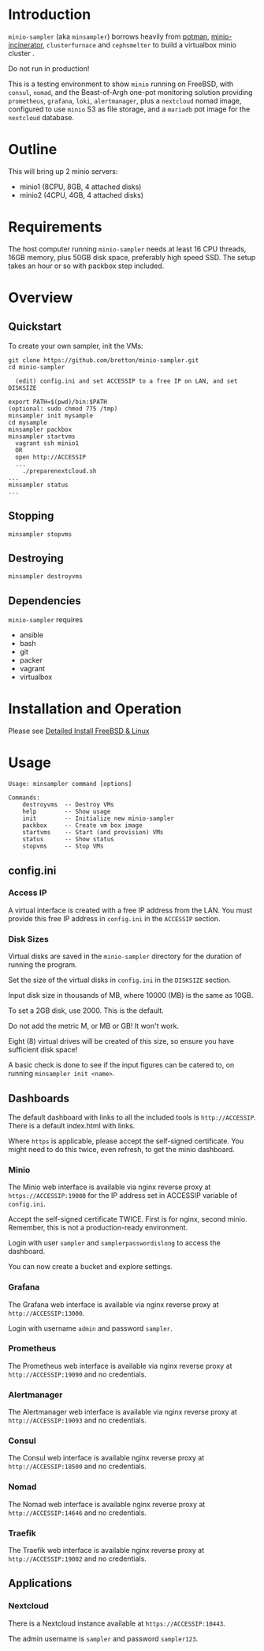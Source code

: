 # Introduction
`minio-sampler` (aka `minsampler`) borrows heavily from [potman](https://github.com/bsdpot/potman), [minio-incinerator](https://github.com/bretton/minio-incinerator/), `clusterfurnace` and `cephsmelter` to build a virtualbox minio cluster .

Do not run in production! 

This is a testing environment to show `minio` running on FreeBSD, with `consul`, `nomad`, and the Beast-of-Argh one-pot monitoring solution providing `prometheus`, `grafana`, `loki`, `alertmanager`, plus a `nextcloud` nomad image, configured to use `minio` S3 as file storage, and a `mariadb` pot image for the `nextcloud` database.

# Outline
This will bring up 2 minio servers:
* minio1 (8CPU, 8GB, 4 attached disks)
* minio2 (4CPU, 4GB, 4 attached disks)

# Requirements
The host computer running `minio-sampler` needs at least 16 CPU threads, 16GB memory, plus 50GB disk space, preferably high speed SSD. The setup takes an hour or so with packbox step included.

# Overview

## Quickstart
To create your own sampler, init the VMs:

    git clone https://github.com/bretton/minio-sampler.git
    cd minio-sampler

      (edit) config.ini and set ACCESSIP to a free IP on LAN, and set DISKSIZE

    export PATH=$(pwd)/bin:$PATH
    (optional: sudo chmod 775 /tmp)
    minsampler init mysample
    cd mysample
    minsampler packbox
    minsampler startvms
      vagrant ssh minio1
      OR
      open http://ACCESSIP
      ...
        ./preparenextcloud.sh
    ...
    minsampler status
    ...

## Stopping

    minsampler stopvms

## Destroying

    minsampler destroyvms

## Dependencies

`minio-sampler` requires
- ansible
- bash
- git
- packer
- vagrant
- virtualbox

# Installation and Operation

Please see [Detailed Install FreeBSD & Linux](DETAILED-INSTALL.md)

# Usage

    Usage: minsampler command [options]

    Commands:
        destroyvms  -- Destroy VMs
        help        -- Show usage
        init        -- Initialize new minio-sampler
        packbox     -- Create vm box image
        startvms    -- Start (and provision) VMs
        status      -- Show status
        stopvms     -- Stop VMs

## config.ini

### Access IP

A virtual interface is created with a free IP address from the LAN. You must provide this free IP address in `config.ini` in the `ACCESSIP` section.

### Disk Sizes

Virtual disks are saved in the `minio-sampler` directory for the duration of running the program. 

Set the size of the virtual disks in `config.ini` in the `DISKSIZE` section. 

Input disk size in thousands of MB, where 10000 (MB) is the same as 10GB. 

To set a 2GB disk, use 2000. This is the default.

Do not add the metric M, or MB or GB! It won't work.

Eight (8) virtual drives will be created of this size, so ensure you have sufficient disk space!

A basic check is done to see if the input figures can be catered to, on running `minsampler init <name>`.

## Dashboards

The default dashboard with links to all the included tools is `http://ACCESSIP`. There is a default index.html with links.

Where `https` is applicable, please accept the self-signed certificate. You might need to do this twice, even refresh, to get the minio dashboard.

### Minio

The Minio web interface is available via nginx reverse proxy at `https://ACCESSIP:19000` for the IP address set in ACCESSIP variable of `config.ini`.

Accept the self-signed certificate TWICE. First is for nginx, second minio. Remember, this is not a production-ready environment. 

Login with user `sampler` and `samplerpasswordislong` to access the dashboard.

You can now create a bucket and explore settings.

### Grafana

The Grafana web interface is available via nginx reverse proxy at `http://ACCESSIP:13000`. 

Login with username `admin` and password `sampler`.

### Prometheus

The Prometheus web interface is available via nginx reverse proxy at `http://ACCESSIP:19090` and no credentials.

### Alertmanager

The Alertmanager web interface is available via nginx reverse proxy at `http://ACCESSIP:19093` and no credentials.

### Consul

The Consul web interface is available nginx reverse proxy at `http://ACCESSIP:18500` and no credentials.

### Nomad

The Nomad web interface is available nginx reverse proxy at `http://ACCESSIP:14646` and no credentials.

### Traefik

The Traefik web interface is available nginx reverse proxy at `http://ACCESSIP:19002` and no credentials.

## Applications

### Nextcloud

There is a Nextcloud instance available at `https://ACCESSIP:10443`.

The admin username is `sampler` and password `sampler123`.